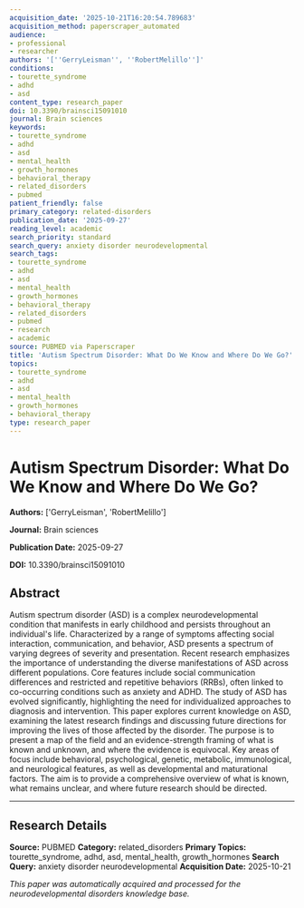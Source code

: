 ```yaml
---
acquisition_date: '2025-10-21T16:20:54.789683'
acquisition_method: paperscraper_automated
audience:
- professional
- researcher
authors: '[''GerryLeisman'', ''RobertMelillo'']'
conditions:
- tourette_syndrome
- adhd
- asd
content_type: research_paper
doi: 10.3390/brainsci15091010
journal: Brain sciences
keywords:
- tourette_syndrome
- adhd
- asd
- mental_health
- growth_hormones
- behavioral_therapy
- related_disorders
- pubmed
patient_friendly: false
primary_category: related-disorders
publication_date: '2025-09-27'
reading_level: academic
search_priority: standard
search_query: anxiety disorder neurodevelopmental
search_tags:
- tourette_syndrome
- adhd
- asd
- mental_health
- growth_hormones
- behavioral_therapy
- related_disorders
- pubmed
- research
- academic
source: PUBMED via Paperscraper
title: 'Autism Spectrum Disorder: What Do We Know and Where Do We Go?'
topics:
- tourette_syndrome
- adhd
- asd
- mental_health
- growth_hormones
- behavioral_therapy
type: research_paper
---
```


# Autism Spectrum Disorder: What Do We Know and Where Do We Go?

**Authors:** ['GerryLeisman', 'RobertMelillo']

**Journal:** Brain sciences

**Publication Date:** 2025-09-27

**DOI:** 10.3390/brainsci15091010

## Abstract

Autism spectrum disorder (ASD) is a complex neurodevelopmental condition that manifests in early childhood and persists throughout an individual's life. Characterized by a range of symptoms affecting social interaction, communication, and behavior, ASD presents a spectrum of varying degrees of severity and presentation. Recent research emphasizes the importance of understanding the diverse manifestations of ASD across different populations. Core features include social communication differences and restricted and repetitive behaviors (RRBs), often linked to co-occurring conditions such as anxiety and ADHD. The study of ASD has evolved significantly, highlighting the need for individualized approaches to diagnosis and intervention. This paper explores current knowledge on ASD, examining the latest research findings and discussing future directions for improving the lives of those affected by the disorder. The purpose is to present a map of the field and an evidence-strength framing of what is known and unknown, and where the evidence is equivocal. Key areas of focus include behavioral, psychological, genetic, metabolic, immunological, and neurological features, as well as developmental and maturational factors. The aim is to provide a comprehensive overview of what is known, what remains unclear, and where future research should be directed.

---

## Research Details

**Source:** PUBMED
**Category:** related_disorders
**Primary Topics:** tourette_syndrome, adhd, asd, mental_health, growth_hormones
**Search Query:** anxiety disorder neurodevelopmental
**Acquisition Date:** 2025-10-21

*This paper was automatically acquired and processed for the neurodevelopmental disorders knowledge base.*

